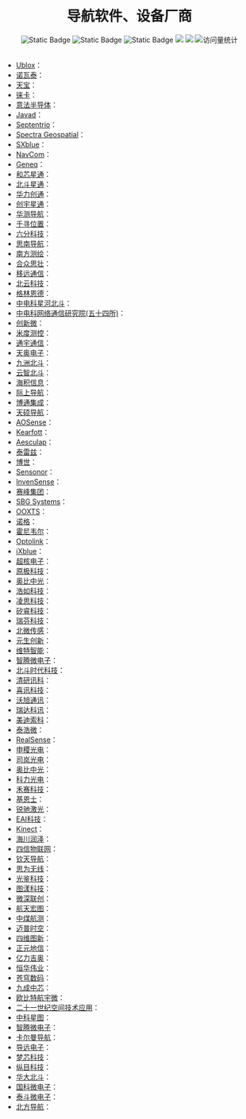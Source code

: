 <div align="center">
<h1>导航软件、设备厂商</h1>
</div>


<div align="center">
    <img alt="Static Badge" src="https://img.shields.io/badge/QQ-1482275402-red">
    <img alt="Static Badge" src="https://img.shields.io/badge/%E5%BE%AE%E4%BF%A1-lizhengxiao99-green">
    <img alt="Static Badge" src="https://img.shields.io/badge/Email-dauger%40126.com-brown">
    <a href="https://blog.csdn.net/daoge2666/"><img src="https://img.shields.io/badge/CSDN-论坛-c32136" /></a>
    <a href="https://www.zhihu.com/people/dao-ge-92-60/"><img src="https://img.shields.io/badge/Zhihu-知乎-blue" /></a>
    <img src="https://komarev.com/ghpvc/?username=LiZhengXiao99&label=Views&color=0e75b6&style=flat" alt="访问量统计" />
</div>
<br/>



* [Ublox](https://www.u-blox.com/en/)：
* [诺瓦泰](https://novatel.com/)：
* [天宝](http://www.tianbaonet.com/)：
* [徕卡](https://leica-geosystems.com/)：
* [意法半导体](https://www.st.com/zh/positioning/gnss-ics.html)：
* [Javad](https://www.javad.com/)：
* [Septentrio](https://www.septentrio.com/zh-hans)：
* [Spectra Geospatial](https://spectrageospatial.com/)：
* [SXblue](https://sxbluegps.com/products/vehicle-guidance-receivers/)：
* [NavCom](https://www.navcomtech.com/en/)：
* [Geneq](https://geneq.com/fr)：
* [和芯星通](https://www.unicorecomm.com/)：
* [北斗星通](https://www.bdstar.com/)：
* [华力创通](http://www.hwacreate.com.cn/)：
* [创宇星通](http://www.cyxt.com/)：
* [华测导航](https://www.huace.cn/)：
* [千寻位置](https://www.qxwz.com/)：
* [六分科技](https://www.sixents.com/)：
* [思南导航](https://www.sinognss.com/)：
* [南方测绘](http://www.southsurvey.com/)：
* [合众思壮](https://www.unistrong.com/)：
* [移远通信](https://www.quectel.com.cn/)：
* [北云科技](https://www.bynav.com/)：
* [格林恩德](http://www.szgled.cn/)：
* [中电科星河北斗](http://www.cetc-pnt.com/)：
* [中电科网络通信研究院(五十四所)](https://www.cti.ac.cn/)：
* [创新微](https://www.minewsemi.com/)：
* [米度测控](https://www.shmedo.cn/)：
* [通宇通信](https://www.tycc.cn/)：
* [天奥电子](http://www.elecspn.com/)：
* [九洲北斗](https://www.scbdlbs.com/)：
* [云智北斗](http://www.panda-sc.com/)：
* [海积信息](http://www.highgain.com.cn/)：
* [际上导航](http://www.geosun-gnss.com.cn/index.html)：
* [博通集成](https://www.bekencorp.com/)：
* [天硕导航](https://www.tersus-gnss.cn/)：
* [AOSense](https://aosense.com/)：
* [Kearfott](https://www.kearfott.com/)：
* [Aesculap](https://www.aesculapusa.com/en.html)：
* [泰雷兹](https://www.thalesgroup.cn/)：
* [博世](https://www.bosch.com.cn/)：
* [Sensonor](https://www.sensonor.com/)：
* [InvenSense](https://invensense.tdk.com/)：
* [赛峰集团](https://www.safran-group.com/cn)：
* [SBG Systems](https://www.sbg-systems.com/zh)：
* [OOXTS](https://www.oxts.com/zh/)：
* [诺格](https://www.northropgrumman.com/)：
* [霍尼韦尔](https://www.honeywell.com.cn/products-services/aerospace/sensing-navigation)：
* [Optolink](http://www.optolinkcorp.com/)：
* [iXblue](https://www.ixblue.com/)：
* [超核电子](https://www.hipnuc.com/)：
* [原极科技](https://www.forsense.cn/)：
* [奥比中光](https://www.orbbec.com.cn/)：
* [浩如科技](https://www.haorutech.com/)：
* [凌思科技](https://www.lins-tech.com/)：
* [矽睿科技](http://www.siwisemi.com/)：
* [瑞芬科技](http://www.rion-tech.net/)：
* [北微传感](http://www.bwsensing.com.cn/)：
* [元生创新](https://www.yesense.com/)：
* [维特智能](https://wit-motion.cn/)：
* [智腾微电子](http://www.ztmicro.com/product/jzdz-zhdh/)：
* [北斗时代科技](http://www.bdstartimes.com/)：
* [清研讯科](https://www.tsingoal.com/)：
* [喜讯科技](https://www.xexun.com/)：
* [沃旭通讯](https://www.woxuwireless.com/)：
* [瑞达科讯](https://html.rdkx-iot.com/)：
* [美迪索科](https://html.rdkx-iot.com/)：
* [泰浩微](https://www.taihaowei.net/)：
* [RealSense](www.intelrealsense.com/)：
* [申稷光电](http://www.shsenky.com/)：
* [司岚光电](http://www.slamopto.com/index.php?lang=cn)：
* [奥比中光](https://www.orbbec.com.cn/)：
* [科力光电](http://www.sdkeli.com/)：
* [禾赛科技](https://www.hesaitech.com/cn/)：
* [基恩士](https://www.keyence.com.cn/)：
* [锐驰激光](https://www.richbeam.com/)：
* [EAI科技](https://ydlidar.cn/about.html)：
* [Kinect](https://learn.microsoft.com/zh-tw/azure/Kinect-dk/depth-camera)：
* [海川润泽](https://www.57iot.com/)：
* [四信物联网](https://www.four-faith.com.cn/)：
* [钦天导航](https://www.qinnav.com/)：
* [思为无线](https://www.nicerf.cn/)：
* [光鉴科技](https://learn.microsoft.com/zh-tw/azure/Kinect-dk/depth-camera)：
* [图漾科技](https://www.percipio.xyz/)：
* [微深联创](https://www.visenai.com/)：
* [航天宏图](https://www.piesat.cn/)：
* [中煤航测](http://www.arscmh.com/)：
* [迈普时空](http://www.whmpst.com/cn/)：
* [四维图新](https://www.navinfo.com/)：
* [正元地信](http://www.geniuses.com.cn/)：
* [亿力吉奥](http://gwxtslyljaxxkjyxgs.cn.gongxuku.com/)：
* [恒华伟业](http://www.ieforever.com/)：
* [苍穹数码](http://www.kqgeo.com/)：
* [九成中芯](http://www.dljcch.cn/)：
* [欧比特航宇微](https://www.myorbita.net/index.aspx)：
* [二十一世纪空间技术应用](https://www.21at.com.cn/)：
* [中科星图](https://www.geovis.com.cn/)：
* [智腾微电子](http://www.ztmicro.com/)：
* [卡尔曼导航](https://www.kalman-navigation.com/)：
* [导远电子](https://www.asensing.com/)：
* [梦芯科技](https://www.wh-mx.com/)：
* [纵目科技](https://www.zongmutech.com/)：
* [华大北斗](https://www.allystar.com/)：
* [国科微电子](http://www.gokemicro.com/)：
* [泰斗微电子](https://www.techtotop.com/)：
* [北方导航](http://bfdh.norincogroup.com.cn/)：